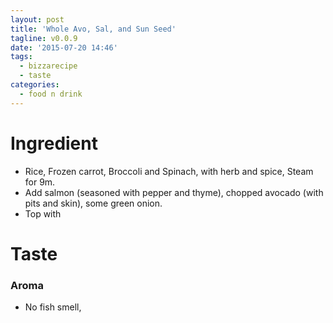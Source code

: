 ```yaml
---
layout: post
title: 'Whole Avo, Sal, and Sun Seed'
tagline: v0.0.9
date: '2015-07-20 14:46'
tags:
  - bizzarecipe
  - taste
categories:
  - food n drink
---
```


# Ingredient

+ Rice, Frozen carrot, Broccoli and Spinach, with herb and spice, Steam for 9m.
+ Add salmon (seasoned with pepper and thyme), chopped avocado (with pits and skin), some green onion.
+ Top with

# Taste

### Aroma

+ No fish smell,
